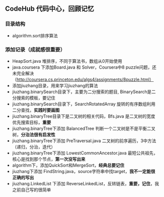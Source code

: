 ## CodeHub 代码中心，回顾记忆

### 目录结构
- algorithm.sort排序算法

### 添加记录（成就感很重要）
- HeapSort.java 堆排序，不同于算法书，数组从0开始使用
- java.coursera 下添加Board.java 和 Solver，Coursera中8 puzzle问题，还未完全解决（http://coursera.cs.princeton.edu/algs4/assignments/8puzzle.html）
- 添加jiuzhang目录，用来学习jiuzhang的算法
- jiuzhang.binarySearch目录下，主要为二分搜索的题目, BinarySearch是二分搜索的模板，要记住
- jiuzhang.binarySearch目录下，SearchRotatedArray 旋转的有序数组利用二分查找，**实践时要画图**
- jiuzhang.binaryTree目录下是二叉树的相关代码，Bfs.java 是二叉树的宽度优先搜索目标，**重要**
- jiuzhang.binaryTree下添加 BalancedTree 判断一个二叉树是不是平衡二叉树，**分治法很有启发性**
- jiuzhang.binaryTree下添加 PreTraversal.java 二叉树的前序遍历，3中方法（递归，分治，迭代）
- jiuzhang.binaryTree下添加 LowestCommonAncestor.java 最短公共祖先，核心是找到那个节点，**第一次没写出来**
- algorithm下，添加QuickSort和MergeSort，**经典总要记住**
- jiuzhang下添加 FindString.java，source字符串中找target，**我不一定能很正确的写出**
- jiuzhang.LinkedList 下添加 ReverseLinkedList，反转链表，**重要，记住**，我之前自己写的很简单
